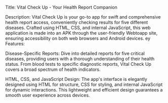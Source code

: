 Title: Vital Check Up - Your Health Report Companion

Description:
Vital Check Up is your go-to app for swift and comprehensive health report access, conveniently checking results for five different diseases. Crafted using HTML, CSS, and internal JavaScript, this web application is made into an APK through the user-friendly Webtoapp site, ensuring accessibility on both web browsers and Android devices.
ey Features:

Disease-Specific Reports:
Dive into detailed reports for five critical diseases, providing users with a thorough understanding of their health status. From blood tests to specific diagnostic reports, Vital Check Up covers a broad spectrum of health indicators.

HTML, CSS, and JavaScript Design:
The app's interface is elegantly designed using HTML for structure, CSS for styling, and internal JavaScript for dynamic interactions. This lightweight and efficient design guarantees a smooth user experience across devices.
